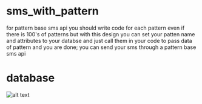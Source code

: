 # sms_with_pattern

for pattern base sms api you should write code for each pattern even if there is 100's of patterns but with this design you can set your patten name and attributes to your databse and just call them in your code to pass data of pattern and you are done;
you can send your sms through a pattern base sms api

# database

![alt text](https://1drv.ms/u/s!AkP5u_chRqUwbtwvyvfjPLHh5rc)
